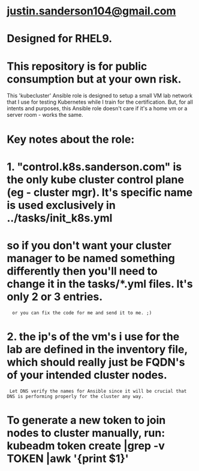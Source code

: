 # justin.sanderson104@gmail.com
# Designed for RHEL9.
# This repository is for public consumption but at your own risk.

This 'kubecluster' Ansible role is designed to setup a small VM lab network that I use for testing Kubernetes while I train for the certification.
But, for all intents and purposes, this Ansible role doesn't care if it's a home vm or a server room - works the same.

# Key notes about the role:
# 1. "control.k8s.sanderson.com" is the only kube cluster control plane (eg - cluster mgr). It's specific name is used exclusively in ../tasks/init_k8s.yml
#     so if you don't want your cluster manager to be named something differently then you'll need to change it in the tasks/*.yml files. It's only 2 or 3 entries.
      or you can fix the code for me and send it to me. ;) 

# 2. the ip's of the vm's i use for the lab are defined in the inventory file, which should really just be FQDN's of your intended cluster nodes.
     Let DNS verify the names for Ansible since it will be crucial that DNS is performing properly for the cluster any way.

# To generate a new token to join nodes to cluster manually, run:   kubeadm token create |grep -v TOKEN |awk '{print $1}'

